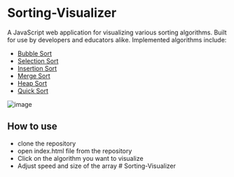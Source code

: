 # Sorting-Visualizer

A JavaScript web application for visualizing various sorting algorithms. Built for use by developers and educators alike. Implemented algorithms include:

- [Bubble Sort](https://en.wikipedia.org/wiki/Bubble_sort)
- [Selection Sort](https://en.wikipedia.org/wiki/Selection_sort)
- [Insertion Sort](https://en.wikipedia.org/wiki/Insertion_sort)
- [Merge Sort](https://en.wikipedia.org/wiki/Merge_sort)
- [Heap Sort](https://en.wikipedia.org/wiki/Heapsort)
- [Quick Sort](https://en.wikipedia.org/wiki/Quicksort)

![image](https://github.com/sheraram/Sorting-Visualizer/assets/56213479/ff185f4d-dd03-4fc1-af18-d0d0597fd044)


## How to use

- clone the repository
- open index.html file from the repository
- Click on the algorithm you want to visualize
- Adjust speed and size of the array
#   S o r t i n g - V i s u a l i z e r 
 
 
